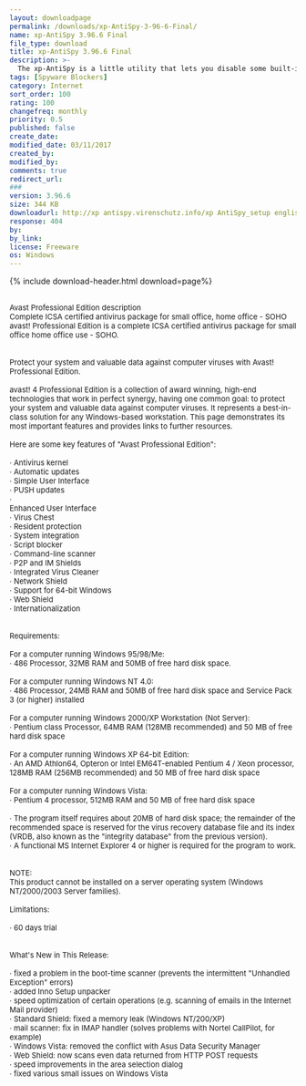 ```yaml
---
layout: downloadpage
permalink: /downloads/xp-AntiSpy-3-96-6-Final/
name: xp-AntiSpy 3.96.6 Final
file_type: download
title: xp-AntiSpy 3.96.6 Final
description: >-
  The xp-AntiSpy is a little utility that lets you disable some built-in update and authentication ''features'' in WindowsXP.
tags: [Spyware Blockers]
category: Internet
sort_order: 100
rating: 100
changefreq: monthly
priority: 0.5
published: false
create_date:
modified_date: 03/11/2017
created_by:
modified_by:
comments: true
redirect_url:
###
version: 3.96.6
size: 344 KB
downloadurl: http://xp antispy.virenschutz.info/xp AntiSpy_setup english.exe
response: 404
by:
by_link:
license: Freeware
os: Windows
---
```


{% include download-header.html download=page%}

<p style="fix-download-text !important">
<p><font size="2"><p><br />
<font size="2">Avast Professional Edition description <br />
Complete ICSA certified antivirus package for small office, home office - SOHO <br />
avast! Professional Edition is a complete ICSA certified antivirus package for small office home office use - SOHO. <br />
<br />
<br />
Protect your system and valuable data against computer viruses with Avast! Professional Edition. <br />
<br />
avast! 4 Professional Edition is a collection of award winning, high-end technologies that work in perfect synergy, having one common goal: to protect your system and valuable data against computer viruses. It represents a best-in-class solution for any Windows-based workstation. This page demonstrates its most important features and provides links to further resources. <br />
<br />
Here are some key features of "Avast Professional Edition": <br />
<br />
· Antivirus kernel <br />
· Automatic updates <br />
· Simple User Interface <br />
· PUSH updates <br />
· <br />
Enhanced User Interface <br />
· Virus Chest <br />
· Resident protection <br />
· System integration <br />
· Script blocker <br />
· Command-line scanner <br />
· P2P and IM Shields <br />
· Integrated Virus Cleaner <br />
· Network Shield <br />
· Support for 64-bit Windows <br />
· Web Shield <br />
· Internationalization <br />
<br />
<br />
Requirements: <br />
<br />
For a computer running Windows 95/98/Me: <br />
· 486 Processor, 32MB RAM and 50MB of free hard disk space. <br />
<br />
For a computer running Windows NT 4.0: <br />
· 486 Processor, 24MB RAM and 50MB of free hard disk space and Service Pack 3 (or higher) installed <br />
<br />
For a computer running Windows 2000/XP Workstation (Not Server): <br />
· Pentium class Processor, 64MB RAM (128MB recommended) and 50 MB of free hard disk space <br />
<br />
For a computer running Windows XP 64-bit Edition: <br />
· An AMD Athlon64, Opteron or Intel EM64T-enabled Pentium 4 / Xeon processor, 128MB RAM (256MB recommended) and 50 MB of free hard disk space <br />
<br />
For a computer running Windows Vista: <br />
· Pentium 4 processor, 512MB RAM and 50 MB of free hard disk space <br />
<br />
· The program itself requires about 20MB of hard disk space; the remainder of the recommended space is reserved for the virus recovery database file and its index (VRDB, also known as the "integrity database" from the previous version). <br />
· A functional MS Internet Explorer 4 or higher is required for the program to work. <br />
<br />
<br />
NOTE: <br />
This product cannot be installed on a server operating system (Windows NT/2000/2003 Server families). <br />
<br />
Limitations: <br />
<br />
· 60 days trial <br />
<br />
<br />
What's New in This Release: <br />
<br />
· fixed a problem in the boot-time scanner (prevents the intermittent "Unhandled Exception" errors) <br />
· added Inno Setup unpacker <br />
· speed optimization of certain operations (e.g. scanning of emails in the Internet Mail provider) <br />
· Standard Shield: fixed a memory leak (Windows NT/200/XP) <br />
· mail scanner: fix in IMAP handler (solves problems with Nortel CallPilot, for example) <br />
· Windows Vista: removed the conflict with Asus Data Security Manager <br />
· Web Shield: now scans even data returned from HTTP POST requests <br />
· speed improvements in the area selection dialog <br />
· fixed various small issues on Windows Vista</font></p></p></p>

